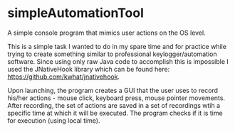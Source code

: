 # simpleAutomationTool
A simple console program that mimics user actions on the OS level.

This is a simple task I wanted to do in my spare time and for practice while trying to create something similar to professional keylogger/automation software. Since using only raw Java code to accomplish this is impossible I used the JNativeHook library which can be found here: https://github.com/kwhat/jnativehook.

Upon launching, the program creates a GUI that the user uses to record his/her actions - mouse click, keyboard press, mouse pointer movements. After recording, the set of actions are saved in a set of recordings wtih a specific time at which it will be executed. The program checks if it is time for execution (using local time).

